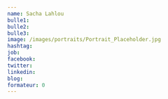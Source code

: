 ```yaml
---
name: Sacha Lahlou
bulle1:  
bulle2:  
bulle3: 
image: /images/portraits/Portrait_Placeholder.jpg
hashtag:
job: 
facebook: 
twitter: 
linkedin: 
blog: 
formateur: 0
---
```


